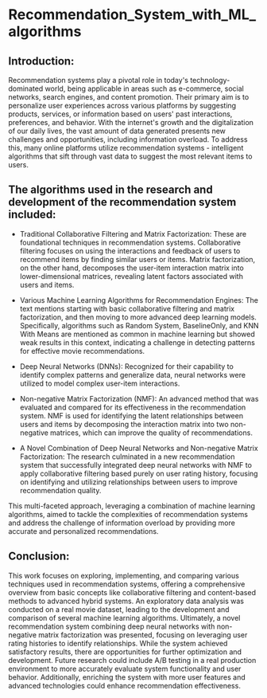 # Recommendation_System_with_ML_algorithms
## Introduction:
Recommendation systems play a pivotal role in today's technology-dominated world, being applicable in areas such as e-commerce, social networks, search engines, and content promotion. Their primary aim is to personalize user experiences across various platforms by suggesting products, services, or information based on users' past interactions, preferences, and behavior. With the internet's growth and the digitalization of our daily lives, the vast amount of data generated presents new challenges and opportunities, including information overload. To address this, many online platforms utilize recommendation systems - intelligent algorithms that sift through vast data to suggest the most relevant items to users.


## The algorithms used in the research and development of the recommendation system included:

- Traditional Collaborative Filtering and Matrix Factorization: These are foundational techniques in recommendation systems. Collaborative filtering focuses on using the interactions and feedback of users to recommend items by finding similar users or items. Matrix factorization, on the other hand, decomposes the user-item interaction matrix into lower-dimensional matrices, revealing latent factors associated with users and items.

- Various Machine Learning Algorithms for Recommendation Engines: The text mentions starting with basic collaborative filtering and matrix factorization, and then moving to more advanced deep learning models. Specifically, algorithms such as Random System, BaselineOnly, and KNN With Means are mentioned as common in machine learning but showed weak results in this context, indicating a challenge in detecting patterns for effective movie recommendations.

- Deep Neural Networks (DNNs): Recognized for their capability to identify complex patterns and generalize data, neural networks were utilized to model complex user-item interactions.

- Non-negative Matrix Factorization (NMF): An advanced method that was evaluated and compared for its effectiveness in the recommendation system. NMF is used for identifying the latent relationships between users and items by decomposing the interaction matrix into two non-negative matrices, which can improve the quality of recommendations.

- A Novel Combination of Deep Neural Networks and Non-negative Matrix Factorization: The research culminated in a new recommendation system that successfully integrated deep neural networks with NMF to apply collaborative filtering based purely on user rating history, focusing on identifying and utilizing relationships between users to improve recommendation quality.

This multi-faceted approach, leveraging a combination of machine learning algorithms, aimed to tackle the complexities of recommendation systems and address the challenge of information overload by providing more accurate and personalized recommendations.

## Conclusion: 
This work focuses on exploring, implementing, and comparing various techniques used in recommendation systems, offering a comprehensive overview from basic concepts like collaborative filtering and content-based methods to advanced hybrid systems. An exploratory data analysis was conducted on a real movie dataset, leading to the development and comparison of several machine learning algorithms. Ultimately, a novel recommendation system combining deep neural networks with non-negative matrix factorization was presented, focusing on leveraging user rating histories to identify relationships. While the system achieved satisfactory results, there are opportunities for further optimization and development. Future research could include A/B testing in a real production environment to more accurately evaluate system functionality and user behavior. Additionally, enriching the system with more user features and advanced technologies could enhance recommendation effectiveness.
